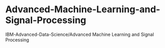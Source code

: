 # Advanced-Machine-Learning-and-Signal-Processing
IBM-Advanced-Data-Science/Advanced Machine Learning and Signal Processing
